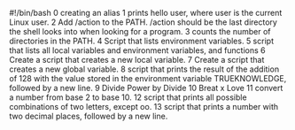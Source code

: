 #!/bin/bash
0 creating an alias
1 prints hello user, where user is the current Linux user.
2 Add /action to the PATH. /action should be the last directory the shell looks into when looking for a program.
3 counts the number of directories in the PATH.
4 Script that lists environment variables.
5 script that lists all local variables and environment variables, and functions
6 Create a script that creates a new local variable.
7 Create a script that creates a new global variable.
8 script that prints the result of the addition of 128 with the value stored in the environment variable TRUEKNOWLEDGE, followed by a new line.
9 Divide Power by Divide
10 Breat x Love
11 convert a number from base 2 to base 10.
12 script that prints all possible combinations of two letters, except oo.
13 script that prints a number with two decimal places, followed by a new line.
